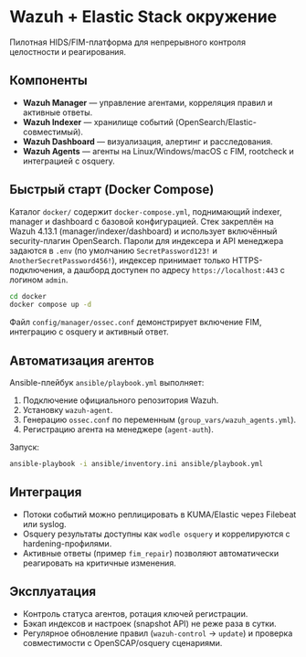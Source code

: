 # Wazuh + Elastic Stack окружение

Пилотная HIDS/FIM-платформа для непрерывного контроля целостности и реагирования.

## Компоненты
- **Wazuh Manager** — управление агентами, корреляция правил и активные ответы.
- **Wazuh Indexer** — хранилище событий (OpenSearch/Elastic-совместимый).
- **Wazuh Dashboard** — визуализация, алертинг и расследования.
- **Wazuh Agents** — агенты на Linux/Windows/macOS с FIM, rootcheck и интеграцией с osquery.

## Быстрый старт (Docker Compose)
Каталог `docker/` содержит `docker-compose.yml`, поднимающий indexer, manager и dashboard с базовой конфигурацией.
Стек закреплён на Wazuh 4.13.1 (manager/indexer/dashboard) и использует включённый security-плагин OpenSearch.
Пароли для индексера и API менеджера задаются в `.env` (по умолчанию `SecretPassword123!` и `AnotherSecretPassword456!`),
индексер принимает только HTTPS-подключения, а дашборд доступен по адресу `https://localhost:443` с логином `admin`.
```bash
cd docker
docker compose up -d
```
Файл `config/manager/ossec.conf` демонстрирует включение FIM, интеграцию с osquery и активный ответ.

## Автоматизация агентов
Ansible-плейбук `ansible/playbook.yml` выполняет:
1. Подключение официального репозитория Wazuh.
2. Установку `wazuh-agent`.
3. Генерацию `ossec.conf` по переменным (`group_vars/wazuh_agents.yml`).
4. Регистрацию агента на менеджере (`agent-auth`).

Запуск:
```bash
ansible-playbook -i ansible/inventory.ini ansible/playbook.yml
```

## Интеграция
- Потоки событий можно реплицировать в KUMA/Elastic через Filebeat или syslog.
- Osquery результаты доступны как `wodle osquery` и коррелируются с hardening-профилями.
- Активные ответы (пример `fim_repair`) позволяют автоматически реагировать на критичные изменения.

## Эксплуатация
- Контроль статуса агентов, ротация ключей регистрации.
- Бэкап индексов и настроек (snapshot API) не реже раза в сутки.
- Регулярное обновление правил (`wazuh-control` → `update`) и проверка совместимости с OpenSCAP/osquery сценариями.
